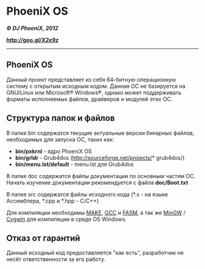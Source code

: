 # PhoeniX OS
***&copy; DJ PhoeniX, 2012***

***<http://goo.gl/X2e9z>***

---

## PhoeniX OS
Данный проект представляет из себя 64-битную операционную систему с открытым исходным кодом.
Данная ОС не базируется на GNU/Linux или Microsoft® Windows®, однако может поддерживать форматы исполняемых файлов, драйверов и модулей этих ОС.

## Структура папок и файлов
В папке bin содержатся текущие актуальные версии бинарных файлов, необходимых для запуска ОС, таких как:

* **bin/pxkrnl** - ядро PhoeniX OS
* **bin/grldr** - Grub4dos (http://sourceforge.net/projects/* grub4dos/)
* **bin/menu.lst/default** - menu.lst для Grub4dos

В папке doc содержатся файлы документации по основным частям ОС. Начать изучение документации рекомендуется с файла **doc/Boot.txt**

В папке src содержатся файлы исходного кода (\*.s - на языке Ассемблера, \*.cpp и \*.hpp - C/C++)

Для компиляции необходимы [MAKE](http://www.gnu.org/software/make/), [GCC](http://gcc.gnu.org/) и [FASM](http://flatassembler.net/), а так же [MinGW](http://www.mingw.org/) / [Cygwin](http://www.cygwin.com/) для компиляции в среде OS Windows.

## Отказ от гарантий
Данный исходный код предоставляется "как есть", разработчик не несёт ответственности за его работу.